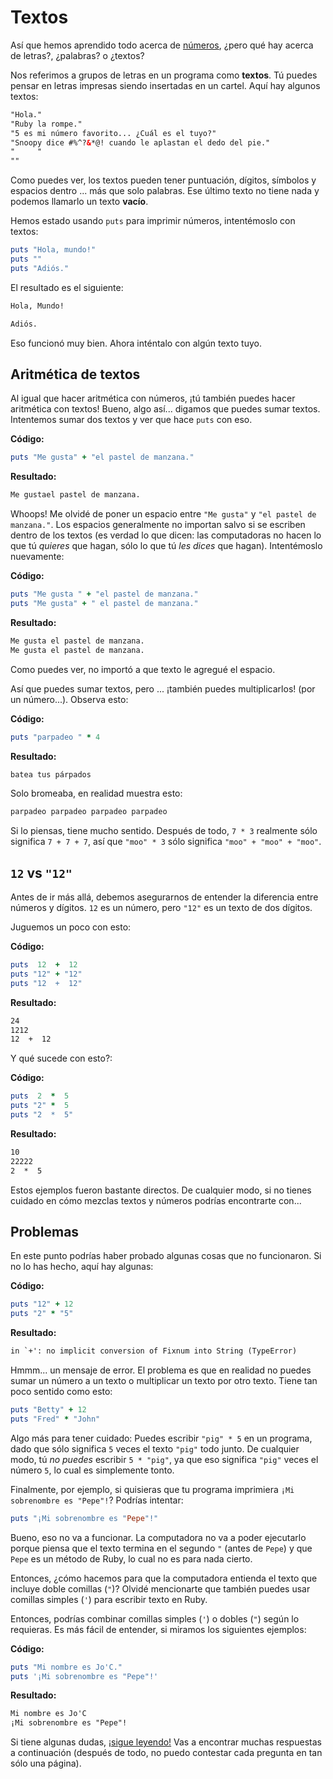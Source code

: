 Textos
======

Así que hemos aprendido todo acerca de [números](/aprende.a.programar/capitulos/numeros.html),
¿pero qué hay acerca de letras?, ¿palabras? o ¿textos?

Nos referimos a grupos de letras en un programa como **textos**. Tú puedes
pensar en letras impresas siendo insertadas en un cartel. Aquí hay algunos
textos:

```html
"Hola."
"Ruby la rompe."
"5 es mi número favorito... ¿Cuál es el tuyo?"
"Snoopy dice #%^?&*@! cuando le aplastan el dedo del pie."
"     "
""
```

Como puedes ver, los textos pueden tener puntuación, dígitos, símbolos
y espacios dentro ... más que solo palabras. Ese último texto no tiene
nada y podemos llamarlo un texto **vacío**.

Hemos estado usando `puts` para imprimir números, intentémoslo con textos:

```ruby
puts "Hola, mundo!"
puts ""
puts "Adiós."
```

El resultado es el siguiente:

```html
Hola, Mundo!

Adiós.
```

Eso funcionó muy bien. Ahora inténtalo con algún texto tuyo.

Aritmética de textos
--------------------

Al igual que hacer aritmética con números, ¡tú también puedes hacer
aritmética con textos! Bueno, algo así... digamos que puedes sumar
textos. Intentemos sumar dos textos y ver que hace `puts` con eso.

**Código:**

```ruby
puts "Me gusta" + "el pastel de manzana."
```

**Resultado:**

```html
Me gustael pastel de manzana.
```

Whoops! Me olvidé de poner un espacio entre `"Me gusta"` y
`"el pastel de manzana."`. Los espacios generalmente no importan salvo si
se escriben dentro de los textos (es verdad lo que dicen: las computadoras
no hacen lo que tú *quieres* que hagan, sólo lo que tú *les dices* que
hagan). Intentémoslo nuevamente:

**Código:**

```ruby
puts "Me gusta " + "el pastel de manzana."
puts "Me gusta" + " el pastel de manzana."
```

**Resultado:**

```html
Me gusta el pastel de manzana.
Me gusta el pastel de manzana.
```

Como puedes ver, no importó a que texto le agregué el espacio.

Así que puedes sumar textos, pero ... ¡también puedes multiplicarlos! (por
un número...). Observa esto:

**Código:**

```ruby
puts "parpadeo " * 4
```

**Resultado:**

```html
batea tus párpados
```

Solo bromeaba, en realidad muestra esto:

```html
parpadeo parpadeo parpadeo parpadeo
```

Si lo piensas, tiene mucho sentido. Después de todo, `7 * 3` realmente
sólo significa `7 + 7 + 7`, así que `"moo" * 3` sólo significa
`"moo" + "moo" + "moo"`.

`12` vs `"12"`
--------------

Antes de ir más allá, debemos asegurarnos de entender la diferencia entre
números y dígitos. `12` es un número, pero `"12"` es un texto de dos
dígitos.

Juguemos un poco con esto:

**Código:**

```ruby
puts  12  +  12
puts "12" + "12"
puts "12  +  12"
```

**Resultado:**

```html
24
1212
12  +  12
```

Y qué sucede con esto?:

**Código:**

```ruby
puts  2  *  5
puts "2" *  5
puts "2  *  5"
```

**Resultado:**

```html
10
22222
2  *  5
```

Estos ejemplos fueron bastante directos. De cualquier modo, si no tienes
cuidado en cómo mezclas textos y números podrías encontrarte con...

Problemas
---------

En este punto podrías haber probado algunas cosas que no funcionaron. Si
no lo has hecho, aquí hay algunas:

**Código:**

```ruby
puts "12" + 12
puts "2" * "5"
```

**Resultado:**

```html
in `+': no implicit conversion of Fixnum into String (TypeError)
```

Hmmm... un mensaje de error. El problema es que en realidad no puedes sumar
un número a un texto o multiplicar un texto por otro texto. Tiene tan poco
sentido como esto:

```ruby
puts "Betty" + 12
puts "Fred" * "John"
```

Algo más para tener cuidado: Puedes escribir `"pig" * 5` en un programa,
dado que sólo significa `5` veces el texto `"pig"` todo junto. De cualquier
modo, tú *no puedes* escribir `5 * "pig"`, ya que eso significa `"pig"`
veces el número `5`, lo cual es simplemente tonto.

Finalmente, por ejemplo, si quisieras que tu programa imprimiera
`¡Mi sobrenombre es "Pepe"!`?  Podrías intentar:

```ruby
puts "¡Mi sobrenombre es "Pepe"!"
```

Bueno, eso no va a funcionar. La computadora no va a poder ejecutarlo
porque piensa que el texto termina en el segundo `"` (antes de `Pepe`)
y que `Pepe` es un método de Ruby, lo cual no es para nada cierto.

Entonces, ¿cómo hacemos para que la computadora entienda el texto
que incluye doble comillas (`"`)? Olvidé mencionarte que también
puedes usar comillas simples (`'`) para escribir texto en Ruby.

Entonces, podrías combinar comillas simples (`'`) o dobles (`"`) según
lo requieras. Es más fácil de entender, si miramos los siguientes
ejemplos:

**Código:**

```ruby
puts "Mi nombre es Jo'C."
puts '¡Mi sobrenombre es "Pepe"!'
```

**Resultado:**

```html
Mi nombre es Jo'C
¡Mi sobrenombre es "Pepe"!
```

Si tiene algunas dudas, [¡sigue leyendo!](/aprende.a.programar/capitulos/variables.html)
Vas a encontrar muchas respuestas a continuación (después de todo, no
puedo contestar cada pregunta en tan sólo una página).
